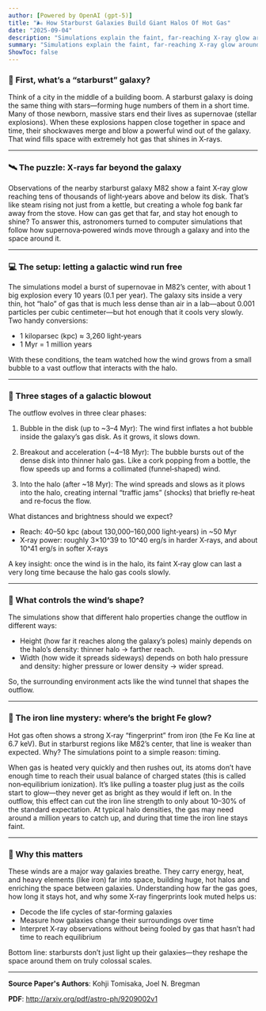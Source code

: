 ```yaml
---
author: [Powered by OpenAI (gpt-5)]
title: "🌬️ How Starburst Galaxies Build Giant Halos Of Hot Gas"
date: "2025-09-04"
description: "Simulations explain the faint, far‑reaching X‑ray glow around the star‑forming galaxy M82"
summary: "Simulations explain the faint, far‑reaching X‑ray glow around the star‑forming galaxy M82"
ShowToc: false
---
```


### 🌟 First, what’s a “starburst” galaxy?

Think of a city in the middle of a building boom. A starburst galaxy is doing the same thing with stars—forming huge numbers of them in a short time. Many of those newborn, massive stars end their lives as supernovae (stellar explosions). When these explosions happen close together in space and time, their shockwaves merge and blow a powerful wind out of the galaxy. That wind fills space with extremely hot gas that shines in X‑rays.

---

### 🛰️ The puzzle: X‑rays far beyond the galaxy

Observations of the nearby starburst galaxy M82 show a faint X‑ray glow reaching tens of thousands of light‑years above and below its disk. That’s like steam rising not just from a kettle, but creating a whole fog bank far away from the stove. How can gas get that far, and stay hot enough to shine? To answer this, astronomers turned to computer simulations that follow how supernova‑powered winds move through a galaxy and into the space around it.

---

### 💻 The setup: letting a galactic wind run free

The simulations model a burst of supernovae in M82’s center, with about 1 big explosion every 10 years (0.1 per year). The galaxy sits inside a very thin, hot “halo” of gas that is much less dense than air in a lab—about 0.001 particles per cubic centimeter—but hot enough that it cools very slowly. Two handy conversions:
- 1 kiloparsec (kpc) ≈ 3,260 light‑years
- 1 Myr = 1 million years

With these conditions, the team watched how the wind grows from a small bubble to a vast outflow that interacts with the halo.

---

### 🚀 Three stages of a galactic blowout

The outflow evolves in three clear phases:

1) Bubble in the disk (up to ~3–4 Myr): The wind first inflates a hot bubble inside the galaxy’s gas disk. As it grows, it slows down.

2) Breakout and acceleration (~4–18 Myr): The bubble bursts out of the dense disk into thinner halo gas. Like a cork popping from a bottle, the flow speeds up and forms a collimated (funnel‑shaped) wind.

3) Into the halo (after ~18 Myr): The wind spreads and slows as it plows into the halo, creating internal “traffic jams” (shocks) that briefly re‑heat and re‑focus the flow.

What distances and brightness should we expect?
- Reach: 40–50 kpc (about 130,000–160,000 light‑years) in ~50 Myr
- X‑ray power: roughly 3×10^39 to 10^40 erg/s in harder X‑rays, and about 10^41 erg/s in softer X‑rays

A key insight: once the wind is in the halo, its faint X‑ray glow can last a very long time because the halo gas cools slowly.

---

### 📏 What controls the wind’s shape?

The simulations show that different halo properties change the outflow in different ways:
- Height (how far it reaches along the galaxy’s poles) mainly depends on the halo’s density: thinner halo → farther reach.
- Width (how wide it spreads sideways) depends on both halo pressure and density: higher pressure or lower density → wider spread.

So, the surrounding environment acts like the wind tunnel that shapes the outflow.

---

### 🧪 The iron line mystery: where’s the bright Fe glow?

Hot gas often shows a strong X‑ray “fingerprint” from iron (the Fe Kα line at 6.7 keV). But in starburst regions like M82’s center, that line is weaker than expected. Why? The simulations point to a simple reason: timing.

When gas is heated very quickly and then rushes out, its atoms don’t have enough time to reach their usual balance of charged states (this is called non‑equilibrium ionization). It’s like pulling a toaster plug just as the coils start to glow—they never get as bright as they would if left on. In the outflow, this effect can cut the iron line strength to only about 10–30% of the standard expectation. At typical halo densities, the gas may need around a million years to catch up, and during that time the iron line stays faint.

---

### 🌌 Why this matters

These winds are a major way galaxies breathe. They carry energy, heat, and heavy elements (like iron) far into space, building huge, hot halos and enriching the space between galaxies. Understanding how far the gas goes, how long it stays hot, and why some X‑ray fingerprints look muted helps us:
- Decode the life cycles of star‑forming galaxies
- Measure how galaxies change their surroundings over time
- Interpret X‑ray observations without being fooled by gas that hasn’t had time to reach equilibrium

Bottom line: starbursts don’t just light up their galaxies—they reshape the space around them on truly colossal scales.

---

**Source Paper's Authors**: Kohji Tomisaka, Joel N. Bregman

**PDF**: http://arxiv.org/pdf/astro-ph/9209002v1